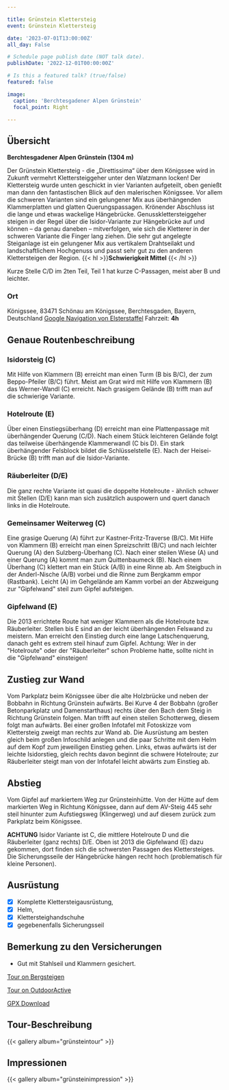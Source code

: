 ```yaml
---

title: Grünstein Klettersteig
event: Grünstein Klettersteig

date: '2023-07-01T13:00:00Z'
all_day: False

# Schedule page publish date (NOT talk date).
publishDate: '2022-12-01T00:00:00Z'

# Is this a featured talk? (true/false)
featured: false

image:
  caption: 'Berchtesgadener Alpen Grünstein'
  focal_point: Right

---
```


## Übersicht
**Berchtesgadener Alpen Grünstein (1304 m)**

Der Grünstein Klettersteig - die „Direttissima“ über dem Königssee wird in Zukunft vermehrt Klettersteiggeher unter den Watzmann locken! Der Klettersteig wurde unten geschickt in vier Varianten aufgeteilt, oben genießt man dann den fantastischen Blick auf den malerischen Königssee. Vor allem die schweren Varianten sind ein gelungener Mix aus überhängenden Klammerplatten und glatten Querungspassagen. Krönender Abschluss ist die lange und etwas wackelige Hängebrücke. Genussklettersteiggeher steigen in der Regel über die Isidor-Variante zur Hängebrücke auf und können – da genau daneben – mitverfolgen, wie sich die Kletterer in der schweren Variante die Finger lang ziehen. Die sehr gut angelegte Steiganlage ist ein gelungener Mix aus vertikalem Drahtseilakt und landschaftlichem Hochgenuss und passt sehr gut zu den anderen Klettersteigen der Region.
{{< hl >}}**Schwierigkeit Mittel** {{< /hl >}}

Kurze Stelle C/D im 2ten Teil, Teil 1 hat kurze C-Passagen, meist aber B und leichter.
  
### Ort
Königssee, 83471 Schönau am Königssee, Berchtesgaden, Bayern, Deutschland
[Google Navigation von Elsterstaffel](https://goo.gl/maps/vgBkfHdUY3vBr8hB9)
Fahrzeit: **4h**
## Genaue Routenbeschreibung

### Isidorsteig (C)

Mit Hilfe von Klammern (B) erreicht man einen Turm (B bis B/C), der zum Beppo-Pfeiler (B/C) führt. Meist am Grat wird mit Hilfe von Klammern (B) das Werner-Wandl (C) erreicht. Nach grasigem Gelände (B) trifft man auf die schwierige Variante.

### Hotelroute (E)

Über einen Einstiegsüberhang (D) erreicht man eine Plattenpassage mit überhängender Querung (C/D). Nach einem Stück leichteren Gelände folgt das teilweise überhängende Klammerwandl (C bis D). Ein stark überhängender Felsblock bildet die Schlüsselstelle (E). Nach der Heisei-Brücke (B) trifft man auf die Isidor-Variante.

### Räuberleiter (D/E)

Die ganz rechte Variante ist quasi die doppelte Hotelroute - ähnlich schwer mit Stellen (D/E) kann man sich zusätzlich auspowern und quert danach links in die Hotelroute.

### Gemeinsamer Weiterweg (C)

Eine grasige Querung (A) führt zur Kastner-Fritz-Traverse (B/C). Mit Hilfe von Klammern (B) erreicht man einen Spreizschritt (B/C) und nach leichter Querung (A) den Sulzberg-Überhang (C). Nach einer steilen Wiese (A) und einer Querung (A) kommt man zum Quittenbaumeck (B). Nach einem Überhang (C) klettert man ein Stück (A/B) in eine Rinne ab. Am Steigbuch in der Anderl-Nische (A/B) vorbei und die Rinne zum Bergkamm empor (Rastbank). Leicht (A) im Gehgelände am Kamm vorbei an der Abzweigung zur "Gipfelwand" steil zum Gipfel aufsteigen.

### Gipfelwand (E)

Die 2013 errichtete Route hat weniger Klammern als die Hotelroute bzw. Räuberleiter. Stellen bis E sind an der leicht überhängenden Felswand zu meistern. Man erreicht den Einstieg durch eine lange Latschenquerung, danach geht es extrem steil hinauf zum Gipfel. Achtung: Wer in der "Hotelroute" oder der "Räuberleiter" schon Probleme hatte, sollte nicht in die "Gipfelwand" einsteigen!

## Zustieg zur Wand
Vom Parkplatz beim Königssee über die alte Holzbrücke und neben der Bobbahn in Richtung Grünstein aufwärts. Bei Kurve 4 der Bobbahn (großer Betonparkplatz und Damenstarthaus) rechts über den Bach dem Steig in Richtung Grünstein folgen. Man trifft auf einen steilen Schotterweg, diesem folgt man aufwärts. Bei einer großen Infotafel mit Fotoskizze vom Klettersteig zweigt man rechts zur Wand ab. Die Ausrüstung am besten gleich beim großen Infoschild anlegen und die paar Schritte mit dem Helm auf dem Kopf zum jeweiligen Einstieg gehen. Links, etwas aufwärts ist der leichte Isidorstieg, gleich rechts davon beginnt die schwere Hotelroute; zur Räuberleiter steigt man von der Infotafel leicht abwärts zum Einstieg ab.

## Abstieg
Vom Gipfel auf markiertem Weg zur Grünsteinhütte. Von der Hütte auf dem markierten Weg in Richtung Königssee, dann auf dem AV-Steig 445 sehr steil hinunter zum Aufstiegsweg (Klingerweg) und auf diesem zurück zum Parkplatz beim Königssee.

**ACHTUNG** Isidor Variante ist C, die mittlere Hotelroute D und die Räuberleiter (ganz rechts) D/E. Oben ist 2013 die Gipfelwand (E) dazu gekommen, dort finden sich die schwersten Passagen des Klettersteiges. Die Sicherungsseile der Hängebrücke hängen recht hoch (problematisch für kleine Personen).

## Ausrüstung
- [x] Komplette Klettersteigausrüstung, 
- [x] Helm,
- [x] Klettersteighandschuhe
- [x] gegebenenfalls Sicherungsseil

## Bemerkung zu den Versicherungen
- Gut mit Stahlseil und Klammern gesichert.

[Tour on Bergsteigen](https://www.bergsteigen.com/touren/klettersteig/gruenstein-klettersteig-mit-var-isidor/)

[Tour on OutdoorActive](https://www.outdooractive.com/de/route/klettersteig/schoenau-am-koenigssee/gruenstein-klettersteig/1513945/)

[GPX Download](https://www.bergsteigen.com/fileadmin/userdaten/import/tracks/gpx/20090907_-_gruenstein-klettersteig.gpx)

## Tour-Beschreibung

{{< gallery album="grünsteintour" >}}


## Impressionen

{{< gallery album="grünsteinimpression" >}}